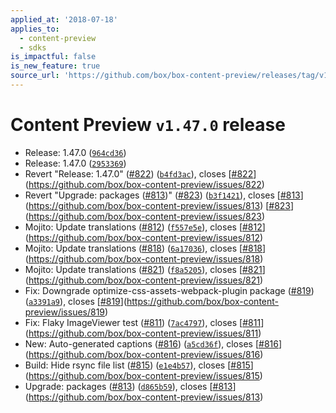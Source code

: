 ```yaml
---
applied_at: '2018-07-18'
applies_to:
  - content-preview
  - sdks
is_impactful: false
is_new_feature: true
source_url: 'https://github.com/box/box-content-preview/releases/tag/v1.47.0'
---
```


# Content Preview `v1.47.0` release


* Release: 1.47.0 ([`964cd36`](https://github.com/box/box-content-preview/commit[`964cd36`](https://github.com/box/box-content-preview/commit/964cd36)))
* Release: 1.47.0 ([`2953369`](https://github.com/box/box-content-preview/commit[`2953369`](https://github.com/box/box-content-preview/commit/2953369)))
* Revert "Release: 1.47.0" ([#822](https://github.com/box/box-content-preview/pull/822)) ([`b4fd3ac`](https://github.com/box/box-content-preview/commit[`b4fd3ac`](https://github.com/box/box-content-preview/commit/b4fd3ac))), closes [[#822](https://github.com/box/box-content-preview/pull/822)](https://github.com/box/box-content-preview/issues/822)
* Revert "Upgrade: packages ([#813](https://github.com/box/box-content-preview/pull/813))" ([#823](https://github.com/box/box-content-preview/pull/823)) ([`b3f1421`](https://github.com/box/box-content-preview/commit[`b3f1421`](https://github.com/box/box-content-preview/commit/b3f1421))), closes [[#813](https://github.com/box/box-content-preview/pull/813)](https://github.com/box/box-content-preview/issues/813) [[#823](https://github.com/box/box-content-preview/pull/823)](https://github.com/box/box-content-preview/issues/823)
* Mojito: Update translations ([#812](https://github.com/box/box-content-preview/pull/812)) ([`f557e5e`](https://github.com/box/box-content-preview/commit[`f557e5e`](https://github.com/box/box-content-preview/commit/f557e5e))), closes [[#812](https://github.com/box/box-content-preview/pull/812)](https://github.com/box/box-content-preview/issues/812)
* Mojito: Update translations ([#818](https://github.com/box/box-content-preview/pull/818)) ([`6a17036`](https://github.com/box/box-content-preview/commit[`6a17036`](https://github.com/box/box-content-preview/commit/6a17036))), closes [[#818](https://github.com/box/box-content-preview/pull/818)](https://github.com/box/box-content-preview/issues/818)
* Mojito: Update translations ([#821](https://github.com/box/box-content-preview/pull/821)) ([`f8a5205`](https://github.com/box/box-content-preview/commit[`f8a5205`](https://github.com/box/box-content-preview/commit/f8a5205))), closes [[#821](https://github.com/box/box-content-preview/pull/821)](https://github.com/box/box-content-preview/issues/821)
* Fix: Downgrade optimize-css-assets-webpack-plugin package ([#819](https://github.com/box/box-content-preview/pull/819)) ([`a3391a9`](https://github.com/box/box-content-preview/commit[`a3391a9`](https://github.com/box/box-content-preview/commit/a3391a9))), closes [[#819](https://github.com/box/box-content-preview/pull/819)](https://github.com/box/box-content-preview/issues/819)
* Fix: Flaky ImageViewer test ([#811](https://github.com/box/box-content-preview/pull/811)) ([`7ac4797`](https://github.com/box/box-content-preview/commit[`7ac4797`](https://github.com/box/box-content-preview/commit/7ac4797))), closes [[#811](https://github.com/box/box-content-preview/pull/811)](https://github.com/box/box-content-preview/issues/811)
* New: Auto-generated captions ([#816](https://github.com/box/box-content-preview/pull/816)) ([`a5cd36f`](https://github.com/box/box-content-preview/commit[`a5cd36f`](https://github.com/box/box-content-preview/commit/a5cd36f))), closes [[#816](https://github.com/box/box-content-preview/pull/816)](https://github.com/box/box-content-preview/issues/816)
* Build: Hide rsync file list ([#815](https://github.com/box/box-content-preview/pull/815)) ([`e1e4b57`](https://github.com/box/box-content-preview/commit[`e1e4b57`](https://github.com/box/box-content-preview/commit/e1e4b57))), closes [[#815](https://github.com/box/box-content-preview/pull/815)](https://github.com/box/box-content-preview/issues/815)
* Upgrade: packages ([#813](https://github.com/box/box-content-preview/pull/813)) ([`d865b59`](https://github.com/box/box-content-preview/commit[`d865b59`](https://github.com/box/box-content-preview/commit/d865b59))), closes [[#813](https://github.com/box/box-content-preview/pull/813)](https://github.com/box/box-content-preview/issues/813)



